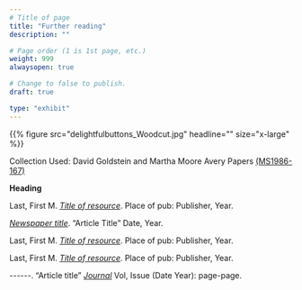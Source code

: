 ```yaml
---
# Title of page
title: "Further reading"
description: ""

# Page order (1 is 1st page, etc.)
weight: 999
alwaysopen: true

# Change to false to publish.
draft: true

type: "exhibit"
---
```


{{% figure src="delightfulbuttons_Woodcut.jpg" headline="" size="x-large" %}}

Collection Used: David Goldstein and Martha Moore Avery Papers [(MS1986-167)](https://link-to-collection.edu)  

__Heading__

Last, First M. *[Title of resource](https://link-to-resource.edu)*. Place of pub: Publisher, Year.

*[Newspaper title](https://link-to-resource.edu)*. “Article Title” Date, Year.

Last, First M. *[Title of resource](https://link-to-resource)*. Place of pub: Publisher, Year.

Last, First M. *[Title of resource](https://link-to-resource.edu)*. Place of pub: Publisher, Year.

------. “Article title” *[Journal](https://link-to-resource.edu)* Vol, Issue (Date Year): page-page.